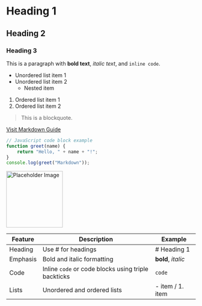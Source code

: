 
# Heading 1

## Heading 2

### Heading 3

This is a paragraph with **bold text**, *italic text*, and `inline code`.

- Unordered list item 1
- Unordered list item 2
    - Nested item

1. Ordered list item 1
2. Ordered list item 2

> This is a blockquote.

[Visit Markdown Guide](https://www.markdownguide.org)

```javascript
// JavaScript code block example
function greet(name) {
    return "Hello, " + name + "!";
}
console.log(greet("Markdown"));
```

<img src="/public/redai.png" width="150" alt="Placeholder Image" />

| Feature       | Description                              | Example         |
| ------------- | ---------------------------------------- | --------------- |
| Heading       | Use # for headings                       | # Heading 1     |
| Emphasis      | Bold and italic formatting               | **bold**, *italic* |
| Code          | Inline `code` or code blocks using triple backticks | ```code```     |
| Lists         | Unordered and ordered lists              | - item / 1. item |